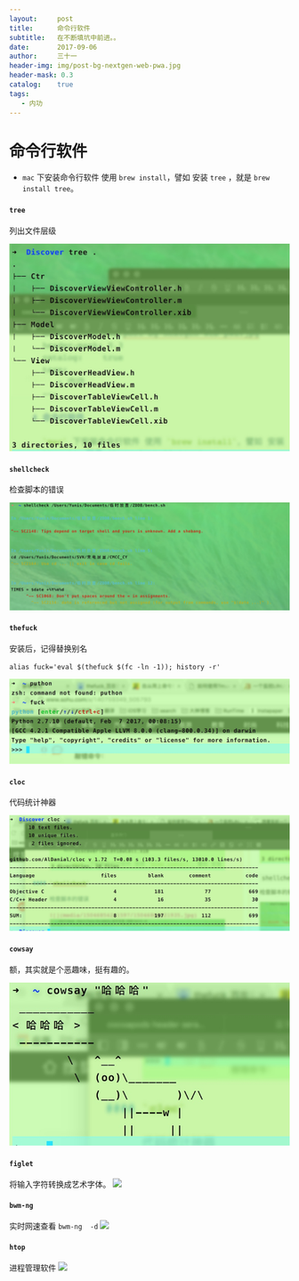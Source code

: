 ```yaml
---
layout:     post
title:      命令行软件
subtitle:   在不断填坑中前进。。
date:       2017-09-06
author:     三十一
header-img: img/post-bg-nextgen-web-pwa.jpg
header-mask: 0.3
catalog:    true
tags:
   - 内功
---
```


# 命令行软件

- `mac` 下安装命令行软件 使用 `brew install`，譬如 安装 `tree` ，就是 `brew install tree`。

#### `tree`

列出文件层级

![](/media/15046854241597/shell_tree.jpg)

#### `shellcheck`

检查脚本的错误

![](/media/15046854241597/15046866221935.jpg)

#### `thefuck`
安装后，记得替换别名 

`alias fuck='eval $(thefuck $(fc -ln -1)); history -r'`

![](/media/15046854241597/15046870856588.jpg)

#### `cloc`

代码统计神器


![](/media/15046854241597/15046872073389.jpg)


#### `cowsay`

额，其实就是个恶趣味，挺有趣的。

![](/media/15046854241597/15046872820303.jpg)


#### `figlet`

将输入字符转换成艺术字体。
![](/media/15046854241597/WX20171010-160832@2x.jpg)

#### `bwm-ng`

实时网速查看
`bwm-ng  -d`
![](/media/15046854241597/WX20171010-161134@2x.jpg)

#### `htop`

进程管理软件
![](/media/15046854241597/WX20171010-162341@2x.jpg)


